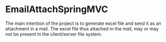# EmailAttachSpringMVC
The main intention of the project is to generate excel file and send it as an attachment in a mail. The excel file thus attached in the mail, may or may not be present in the client/server file system.
